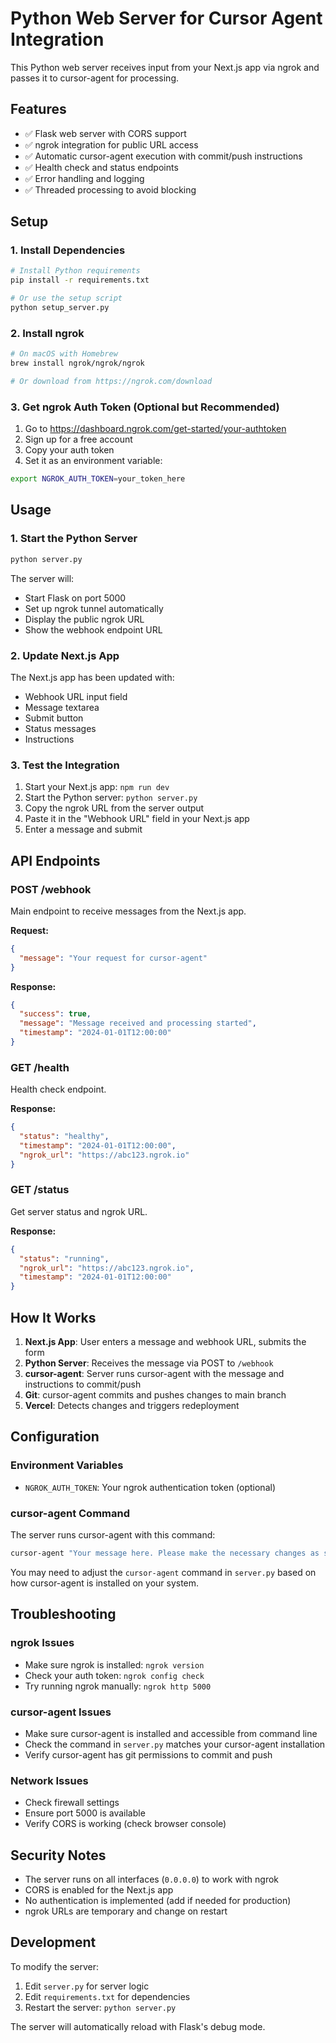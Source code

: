 # Python Web Server for Cursor Agent Integration

This Python web server receives input from your Next.js app via ngrok and passes it to cursor-agent for processing.

## Features

- ✅ Flask web server with CORS support
- ✅ ngrok integration for public URL access
- ✅ Automatic cursor-agent execution with commit/push instructions
- ✅ Health check and status endpoints
- ✅ Error handling and logging
- ✅ Threaded processing to avoid blocking

## Setup

### 1. Install Dependencies

```bash
# Install Python requirements
pip install -r requirements.txt

# Or use the setup script
python setup_server.py
```

### 2. Install ngrok

```bash
# On macOS with Homebrew
brew install ngrok/ngrok/ngrok

# Or download from https://ngrok.com/download
```

### 3. Get ngrok Auth Token (Optional but Recommended)

1. Go to https://dashboard.ngrok.com/get-started/your-authtoken
2. Sign up for a free account
3. Copy your auth token
4. Set it as an environment variable:

```bash
export NGROK_AUTH_TOKEN=your_token_here
```

## Usage

### 1. Start the Python Server

```bash
python server.py
```

The server will:
- Start Flask on port 5000
- Set up ngrok tunnel automatically
- Display the public ngrok URL
- Show the webhook endpoint URL

### 2. Update Next.js App

The Next.js app has been updated with:
- Webhook URL input field
- Message textarea
- Submit button
- Status messages
- Instructions

### 3. Test the Integration

1. Start your Next.js app: `npm run dev`
2. Start the Python server: `python server.py`
3. Copy the ngrok URL from the server output
4. Paste it in the "Webhook URL" field in your Next.js app
5. Enter a message and submit

## API Endpoints

### POST /webhook
Main endpoint to receive messages from the Next.js app.

**Request:**
```json
{
  "message": "Your request for cursor-agent"
}
```

**Response:**
```json
{
  "success": true,
  "message": "Message received and processing started",
  "timestamp": "2024-01-01T12:00:00"
}
```

### GET /health
Health check endpoint.

**Response:**
```json
{
  "status": "healthy",
  "timestamp": "2024-01-01T12:00:00",
  "ngrok_url": "https://abc123.ngrok.io"
}
```

### GET /status
Get server status and ngrok URL.

**Response:**
```json
{
  "status": "running",
  "ngrok_url": "https://abc123.ngrok.io",
  "timestamp": "2024-01-01T12:00:00"
}
```

## How It Works

1. **Next.js App**: User enters a message and webhook URL, submits the form
2. **Python Server**: Receives the message via POST to `/webhook`
3. **cursor-agent**: Server runs cursor-agent with the message and instructions to commit/push
4. **Git**: cursor-agent commits and pushes changes to main branch
5. **Vercel**: Detects changes and triggers redeployment

## Configuration

### Environment Variables

- `NGROK_AUTH_TOKEN`: Your ngrok authentication token (optional)

### cursor-agent Command

The server runs cursor-agent with this command:
```bash
cursor-agent "Your message here. Please make the necessary changes as specified above. When you're done making changes: 1. Commit the changes with a descriptive commit message 2. Push the changes to the main branch. This will trigger a redeployment on Vercel."
```

You may need to adjust the `cursor-agent` command in `server.py` based on how cursor-agent is installed on your system.

## Troubleshooting

### ngrok Issues
- Make sure ngrok is installed: `ngrok version`
- Check your auth token: `ngrok config check`
- Try running ngrok manually: `ngrok http 5000`

### cursor-agent Issues
- Make sure cursor-agent is installed and accessible from command line
- Check the command in `server.py` matches your cursor-agent installation
- Verify cursor-agent has git permissions to commit and push

### Network Issues
- Check firewall settings
- Ensure port 5000 is available
- Verify CORS is working (check browser console)

## Security Notes

- The server runs on all interfaces (`0.0.0.0`) to work with ngrok
- CORS is enabled for the Next.js app
- No authentication is implemented (add if needed for production)
- ngrok URLs are temporary and change on restart

## Development

To modify the server:

1. Edit `server.py` for server logic
2. Edit `requirements.txt` for dependencies
3. Restart the server: `python server.py`

The server will automatically reload with Flask's debug mode.
